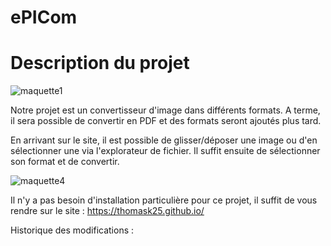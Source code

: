   # ePICom


# Description du projet

![maquette1](https://github.com/Thomask25/ConvertisseurGRP8/assets/140195247/da552ff9-9d12-4dbc-9004-fdf74b83c307)


Notre projet est un convertisseur d'image dans différents formats.
A terme, il sera possible de convertir en PDF et des formats seront ajoutés plus tard.

En arrivant sur le site, il est possible de glisser/déposer une image ou d'en sélectionner une via l'explorateur de fichier. 
Il suffit ensuite de sélectionner son format et de convertir.

![maquette4](https://github.com/Thomask25/ConvertisseurGRP8/assets/140195247/6fae02de-49c2-4f39-a6e4-0917b6921120)


Il n'y a pas besoin d'installation particulière pour ce projet, il suffit de vous rendre sur le site : https://thomask25.github.io/


Historique des modifications :
